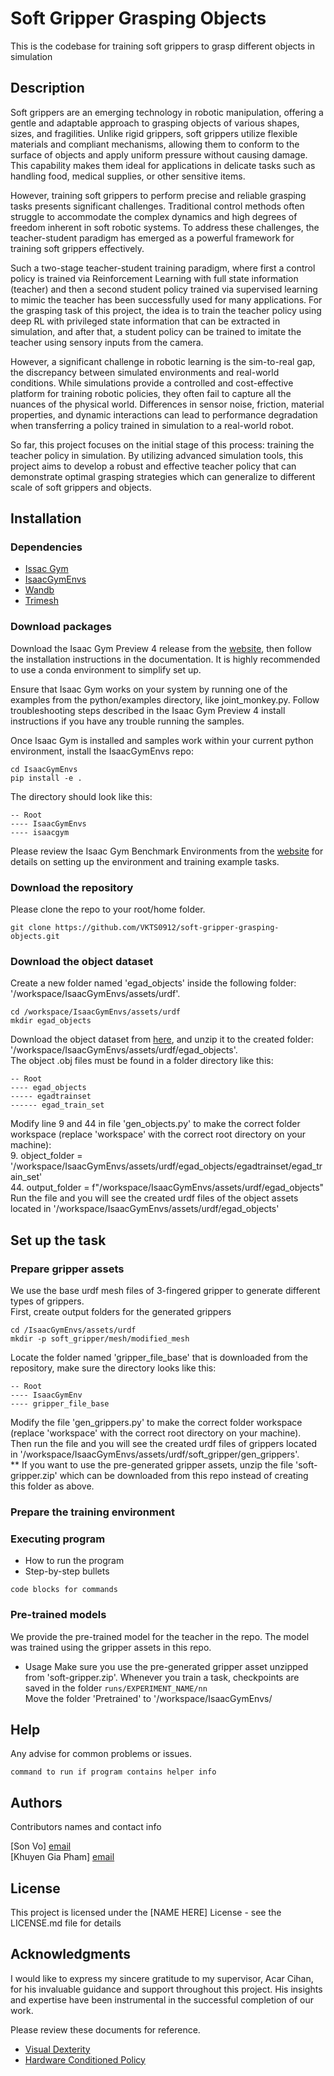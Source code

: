 # Soft Gripper Grasping Objects

This is the codebase for training soft grippers to grasp different objects in simulation
 

## Description

Soft grippers are an emerging technology in robotic manipulation, offering a gentle and adaptable approach to grasping objects of various shapes, sizes, and fragilities. Unlike rigid grippers, soft grippers utilize flexible materials and compliant mechanisms, allowing them to conform to the surface of objects and apply uniform pressure without causing damage. This capability makes them ideal for applications in delicate tasks such as handling food, medical supplies, or other sensitive items.

However, training soft grippers to perform precise and reliable grasping tasks presents significant challenges. Traditional control methods often struggle to accommodate the complex dynamics and high degrees of freedom inherent in soft robotic systems. To address these challenges, the teacher-student paradigm has emerged as a powerful framework for training soft grippers effectively.

Such a two-stage teacher-student training paradigm, where first a control policy is trained via Reinforcement Learning with full state information (teacher) and then a second student policy trained via supervised learning to mimic the teacher has been successfully used for many applications. For the grasping task of this project, the idea is to train the teacher policy using deep RL with privileged state information that can be extracted in simulation, and after that, a student policy can be trained to imitate the teacher using sensory inputs from the camera.

However, a significant challenge in robotic learning is the sim-to-real gap, the discrepancy between simulated environments and real-world conditions. While simulations provide a controlled and cost-effective platform for training robotic policies, they often fail to capture all the nuances of the physical world. Differences in sensor noise, friction, material properties, and dynamic interactions can lead to performance degradation when transferring a policy trained in simulation to a real-world robot.

So far, this project focuses on the initial stage of this process: training the teacher policy in simulation. By utilizing advanced simulation tools, this project aims to develop a robust and effective teacher policy that can demonstrate optimal grasping strategies which can generalize to different scale of soft grippers and objects.

## Installation

### Dependencies

* [Issac Gym](https://developer.nvidia.com/isaac-gym)
* [IsaacGymEnvs](https://github.com/NVIDIA-Omniverse/IsaacGymEnvs)
* [Wandb](https://wandb.ai/site)
* [Trimesh](https://github.com/mikedh/trimesh)

### Download packages

Download the Isaac Gym Preview 4 release from the [website](https://developer.nvidia.com/isaac-gym), then follow the installation instructions in the documentation. It is highly recommended to use a conda environment to simplify set up.     

Ensure that Isaac Gym works on your system by running one of the examples from the python/examples directory, like joint_monkey.py. Follow troubleshooting steps described in the Isaac Gym Preview 4 install instructions if you have any trouble running the samples.

Once Isaac Gym is installed and samples work within your current python environment, install the IsaacGymEnvs repo:
```
cd IsaacGymEnvs
pip install -e .
```
The directory should look like this:    
```
-- Root
---- IsaacGymEnvs
---- isaacgym
```
Please review the Isaac Gym Benchmark Environments from the [website](https://github.com/isaac-sim/IsaacGymEnvs) for details on setting up the environment and training example tasks.   
### Download the repository
Please clone the repo to your root/home folder.       
```     
git clone https://github.com/VKTS0912/soft-gripper-grasping-objects.git
```
### Download the object dataset
Create a new folder named 'egad_objects' inside the following folder: '/workspace/IsaacGymEnvs/assets/urdf'.       
```
cd /workspace/IsaacGymEnvs/assets/urdf
mkdir egad_objects
```
Download the object dataset from [here](https://dougsm.github.io/egad/), and unzip it to the created folder: '/workspace/IsaacGymEnvs/assets/urdf/egad_objects'.    
The object .obj files must be found in a folder directory like this:
```
-- Root
---- egad_objects
----- egadtrainset
------ egad_train_set
```
Modify line 9 and 44 in file 'gen_objects.py' to make the correct folder workspace (replace 'workspace' with the correct root directory on your machine):       
9. object_folder = '/workspace/IsaacGymEnvs/assets/urdf/egad_objects/egadtrainset/egad_train_set'      
44. output_folder = f"/workspace/IsaacGymEnvs/assets/urdf/egad_objects"      
Run the file and you will see the created urdf files of the object assets located in '/workspace/IsaacGymEnvs/assets/urdf/egad_objects'     
## Set up the task
### Prepare gripper assets
We use the base urdf mesh files of 3-fingered gripper to generate different types of grippers.     
First, create output folders for the generated grippers 
```
cd /IsaacGymEnvs/assets/urdf
mkdir -p soft_gripper/mesh/modified_mesh
```
Locate the folder named 'gripper_file_base' that is downloaded from the repository, make sure the directory looks like this:
```
-- Root
---- IsaacGymEnv
---- gripper_file_base
```
Modify the file 'gen_grippers.py' to make the correct folder workspace (replace 'workspace' with the correct root directory on your machine).          
Then run the file and you will see the created urdf files of grippers located in '/workspace/IsaacGymEnvs/assets/urdf/soft_gripper/gen_grippers'.         
** If you want to use the pre-generated gripper assets, unzip the file 'soft-gripper.zip' which can be downloaded from this repo instead of creating this folder as above.        
### Prepare the training environment             

### Executing program

* How to run the program
* Step-by-step bullets
```
code blocks for commands
```
### Pre-trained models
We provide the pre-trained model for the teacher in the repo. The model was trained using the gripper assets in this repo.
* Usage
Make sure you use the pre-generated gripper asset unzipped from 'soft-gripper.zip'.
Whenever you train a task, checkpoints are saved in the folder ``runs/EXPERIMENT_NAME/nn``     
Move the folder 'Pretrained' to '/workspace/IsaacGymEnvs/
## Help

Any advise for common problems or issues.
```
command to run if program contains helper info
```

## Authors

Contributors names and contact info

[Son Vo] [email](mailto:son.vkt202768@sis.hust.edu.vn)      
[Khuyen Gia Pham] [email](mailto:21khuyen.pg@vinuni.edu.vn)

## License

This project is licensed under the [NAME HERE] License - see the LICENSE.md file for details

## Acknowledgments
I would like to express my sincere gratitude to my supervisor, Acar Cihan, for his invaluable guidance and support throughout this project. His insights and expertise have been instrumental in the successful completion of our work.

Please review these documents for reference.
* [Visual Dexterity](https://arxiv.org/abs/2211.11744)
* [Hardware Conditioned Policy](https://arxiv.org/abs/1811.09864)

